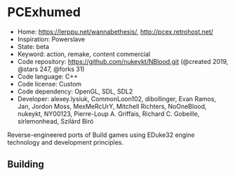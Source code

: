 # PCExhumed

- Home: https://lerppu.net/wannabethesis/, http://pcex.retrohost.net/
- Inspiration: Powerslave
- State: beta
- Keyword: action, remake, content commercial
- Code repository: https://github.com/nukeykt/NBlood.git (@created 2019, @stars 247, @forks 31)
- Code language: C++
- Code license: Custom
- Code dependency: OpenGL, SDL, SDL2
- Developer: alexey.lysiuk, CommonLoon102, dibollinger, Evan Ramos, Jan, Jordon Moss, MexMeRcUrY, Mitchell Richters, NoOneBlood, nukeykt, NY00123, Pierre-Loup A. Griffais, Richard C. Gobeille, sirlemonhead, Szilárd Biró

Reverse-engineered ports of Build games using EDuke32 engine technology and development principles.

## Building

